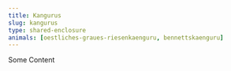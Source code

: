 ```yaml
---
title: Kangurus
slug: kangurus
type: shared-enclosure
animals: [oestliches-graues-riesenkaenguru, bennettskaenguru]
---
```

Some Content
